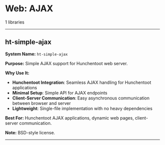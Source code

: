 # Web: AJAX

1 libraries

---

## ht-simple-ajax

**System Name:** `ht-simple-ajax`

**Purpose:** Simple AJAX support for Hunchentoot web server.

**Why Use It:**
- **Hunchentoot Integration**: Seamless AJAX handling for Hunchentoot applications
- **Minimal Setup**: Simple API for AJAX endpoints
- **Client-Server Communication**: Easy asynchronous communication between browser and server
- **Lightweight**: Single-file implementation with no heavy dependencies

**Best For:** Hunchentoot AJAX applications, dynamic web pages, client-server communication.

**Note:** BSD-style license.

---


